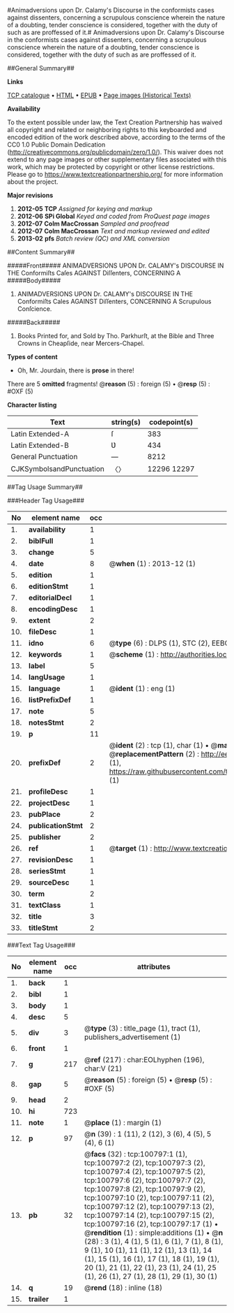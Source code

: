 #Animadversions upon Dr. Calamy's Discourse in the conformists cases against dissenters, concerning a scrupulous conscience wherein the nature of a doubting, tender conscience is considered, together with the duty of such as are proffessed of it.#
Animadversions upon Dr. Calamy's Discourse in the conformists cases against dissenters, concerning a scrupulous conscience wherein the nature of a doubting, tender conscience is considered, together with the duty of such as are proffessed of it.

##General Summary##

**Links**

[TCP catalogue](http://www.ota.ox.ac.uk/tcp/)  • 
[HTML](http://tei.it.ox.ac.uk/tcp/Texts-HTML/free/A25/A25450.html)  • 
[EPUB](http://tei.it.ox.ac.uk/tcp/Texts-EPUB/free/A25/A25450.epub) • 
[Page images (Historical Texts)](https://historicaltexts.jisc.ac.uk/eebo-13617912e)

**Availability**

To the extent possible under law, the Text Creation Partnership has waived all copyright and related or neighboring rights to this keyboarded and encoded edition of the work described above, according to the terms of the CC0 1.0 Public Domain Dedication (http://creativecommons.org/publicdomain/zero/1.0/). This waiver does not extend to any page images or other supplementary files associated with this work, which may be protected by copyright or other license restrictions. Please go to https://www.textcreationpartnership.org/ for more information about the project.

**Major revisions**

1. __2012-05__ __TCP__ *Assigned for keying and markup*
1. __2012-06__ __SPi Global__ *Keyed and coded from ProQuest page images*
1. __2012-07__ __Colm MacCrossan__ *Sampled and proofread*
1. __2012-07__ __Colm MacCrossan__ *Text and markup reviewed and edited*
1. __2013-02__ __pfs__ *Batch review (QC) and XML conversion*

##Content Summary##

#####Front#####
ANIMADVERSIONS UPON Dr. CALAMY's DISCOURSE IN THE Conformiſts Caſes AGAINST Diſſenters, CONCERNING A
#####Body#####

1. ANIMADVERSIONS UPON Dr. CALAMY's DISCOURSE IN THE Conformiſts Cales AGAINST Diſſenters, CONCERNING A Scrupulous Conſcience.

#####Back#####

1. Books Printed for, and Sold by Tho. Parkhurſt, at the Bible and Three Crowns in Cheapſide, near Mercers-Chapel.

**Types of content**

  * Oh, Mr. Jourdain, there is **prose** in there!

There are 5 **omitted** fragments! 
 @__reason__ (5) : foreign (5)  •  @__resp__ (5) : #OXF (5)

**Character listing**


|Text|string(s)|codepoint(s)|
|---|---|---|
|Latin Extended-A|ſ|383|
|Latin Extended-B|Ʋ|434|
|General Punctuation|—|8212|
|CJKSymbolsandPunctuation|〈〉|12296 12297|

##Tag Usage Summary##

###Header Tag Usage###

|No|element name|occ|attributes|
|---|---|---|---|
|1.|__availability__|1||
|2.|__biblFull__|1||
|3.|__change__|5||
|4.|__date__|8| @__when__ (1) : 2013-12 (1)|
|5.|__edition__|1||
|6.|__editionStmt__|1||
|7.|__editorialDecl__|1||
|8.|__encodingDesc__|1||
|9.|__extent__|2||
|10.|__fileDesc__|1||
|11.|__idno__|6| @__type__ (6) : DLPS (1), STC (2), EEBO-CITATION (1), OCLC (1), VID (1)|
|12.|__keywords__|1| @__scheme__ (1) : http://authorities.loc.gov/ (1)|
|13.|__label__|5||
|14.|__langUsage__|1||
|15.|__language__|1| @__ident__ (1) : eng (1)|
|16.|__listPrefixDef__|1||
|17.|__note__|5||
|18.|__notesStmt__|2||
|19.|__p__|11||
|20.|__prefixDef__|2| @__ident__ (2) : tcp (1), char (1)  •  @__matchPattern__ (2) : ([0-9\-]+):([0-9IVX]+) (1), (.+) (1)  •  @__replacementPattern__ (2) : http://eebo.chadwyck.com/downloadtiff?vid=$1&page=$2 (1), https://raw.githubusercontent.com/textcreationpartnership/Texts/master/tcpchars.xml#$1 (1)|
|21.|__profileDesc__|1||
|22.|__projectDesc__|1||
|23.|__pubPlace__|2||
|24.|__publicationStmt__|2||
|25.|__publisher__|2||
|26.|__ref__|1| @__target__ (1) : http://www.textcreationpartnership.org/docs/. (1)|
|27.|__revisionDesc__|1||
|28.|__seriesStmt__|1||
|29.|__sourceDesc__|1||
|30.|__term__|2||
|31.|__textClass__|1||
|32.|__title__|3||
|33.|__titleStmt__|2||


###Text Tag Usage###

|No|element name|occ|attributes|
|---|---|---|---|
|1.|__back__|1||
|2.|__bibl__|1||
|3.|__body__|1||
|4.|__desc__|5||
|5.|__div__|3| @__type__ (3) : title_page (1), tract (1), publishers_advertisement (1)|
|6.|__front__|1||
|7.|__g__|217| @__ref__ (217) : char:EOLhyphen (196), char:V (21)|
|8.|__gap__|5| @__reason__ (5) : foreign (5)  •  @__resp__ (5) : #OXF (5)|
|9.|__head__|2||
|10.|__hi__|723||
|11.|__note__|1| @__place__ (1) : margin (1)|
|12.|__p__|97| @__n__ (39) : 1 (11), 2 (12), 3 (6), 4 (5), 5 (4), 6 (1)|
|13.|__pb__|32| @__facs__ (32) : tcp:100797:1 (1), tcp:100797:2 (2), tcp:100797:3 (2), tcp:100797:4 (2), tcp:100797:5 (2), tcp:100797:6 (2), tcp:100797:7 (2), tcp:100797:8 (2), tcp:100797:9 (2), tcp:100797:10 (2), tcp:100797:11 (2), tcp:100797:12 (2), tcp:100797:13 (2), tcp:100797:14 (2), tcp:100797:15 (2), tcp:100797:16 (2), tcp:100797:17 (1)  •  @__rendition__ (1) : simple:additions (1)  •  @__n__ (28) : 3 (1), 4 (1), 5 (1), 6 (1), 7 (1), 8 (1), 9 (1), 10 (1), 11 (1), 12 (1), 13 (1), 14 (1), 15 (1), 16 (1), 17 (1), 18 (1), 19 (1), 20 (1), 21 (1), 22 (1), 23 (1), 24 (1), 25 (1), 26 (1), 27 (1), 28 (1), 29 (1), 30 (1)|
|14.|__q__|19| @__rend__ (18) : inline (18)|
|15.|__trailer__|1||
